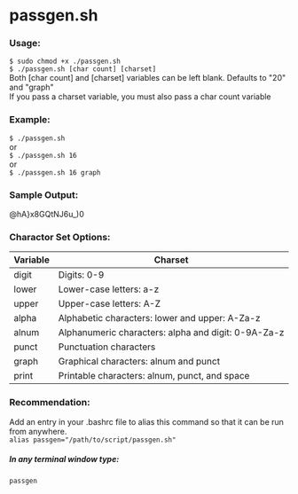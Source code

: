 # passgen.sh    
### Usage:    
`$ sudo chmod +x ./passgen.sh`    
`$ ./passgen.sh [char count] [charset]`    
Both [char count] and [charset] variables can be left blank. Defaults to "20" and "graph"    
If you pass a charset variable, you must also pass a char count variable    
    
### Example:    
`$ ./passgen.sh`    
or    
`$ ./passgen.sh 16`    
or    
`$ ./passgen.sh 16 graph`    
    
### Sample Output:    
@hA}x8GQtNJ6u_)0    

### Charactor Set Options:    
| Variable | Charset |
| --- | --- |
| digit | Digits: 0-9 |
| lower	| Lower-case letters: a-z |
| upper	| Upper-case letters: A-Z |
| alpha	| Alphabetic characters: lower and upper: A-Za-z |
| alnum	| Alphanumeric characters: alpha and digit: 0-9A-Za-z |
| punct	| Punctuation characters |
| graph	| Graphical characters: alnum and punct |
| print	| Printable characters: alnum, punct, and space |    
    
### Recommendation:    
Add an entry in your .bashrc file to alias this command so that it can be run from anywhere.    
`alias passgen="/path/to/script/passgen.sh"`   
##### In any terminal window type:    
`passgen`    
